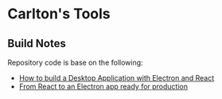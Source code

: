 # Carlton's Tools

## Build Notes

Repository code is base on the following:

* [How to build a Desktop Application with Electron and React](https://codeburst.io/how-to-desktop-application-with-electron-and-react-b606aa3cb529)
* [From React to an Electron app ready for production](https://medium.com/@kitze/%EF%B8%8F-from-react-to-an-electron-app-ready-for-production-a0468ecb1da3)
